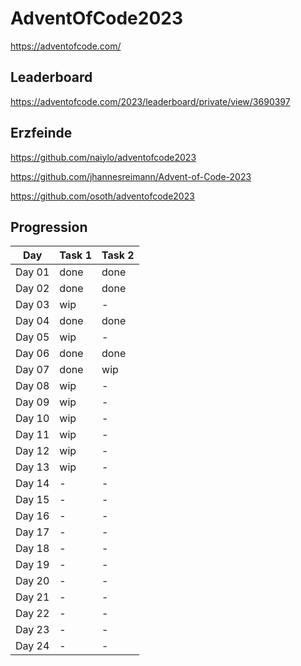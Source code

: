 # AdventOfCode2023

<https://adventofcode.com/>

## Leaderboard

<https://adventofcode.com/2023/leaderboard/private/view/3690397>

## Erzfeinde

<https://github.com/naiylo/adventofcode2023>

<https://github.com/jhannesreimann/Advent-of-Code-2023>

<https://github.com/osoth/adventofcode2023>

## Progression

Day | **Task 1** | **Task 2**
---|---|---
Day 01 | done | done
Day 02 | done | done
Day 03 | wip | -
Day 04 | done | done
Day 05 | wip | -
Day 06 | done | done
Day 07 | done | wip
Day 08 | wip | -
Day 09 | wip | -
Day 10 | wip | -
Day 11 | wip | -
Day 12 | wip | -
Day 13 | wip | -
Day 14 | - | -
Day 15 | - | -
Day 16 | - | -
Day 17 | - | -
Day 18 | - | -
Day 19 | - | -
Day 20 | - | -
Day 21 | - | -
Day 22 | - | -
Day 23 | - | -
Day 24 | - | -
